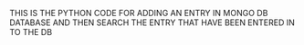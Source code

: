 THIS IS THE PYTHON CODE FOR ADDING AN ENTRY IN MONGO DB DATABASE AND THEN SEARCH THE ENTRY THAT HAVE BEEN ENTERED IN TO THE DB